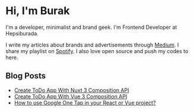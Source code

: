 # Hi, I'm Burak

I'm a developer, minimalist and brand geek. I'm Frontend Developer at Hepsiburada. 

I write my articles about brands and advertisements through <a href="https://medium.com/burakgur">Medium</a>. I share my playlist on <a href="https://open.spotify.com/playlist/706ygDjsS24R4wZj9rLe4o?si=aoVh6ooiTO6WBAfmLz2D8A">Spotify</a>. I also love open source and push my codes to here.

## Blog Posts
<!-- BLOG-POST-LIST:START -->
- [Create ToDo App With Nuxt 3 Composition API](https://dev.to/burakgur/create-todo-app-with-nuxt-3-composition-api-2mfc)
- [Create ToDo App With Vue 3 Composition API](https://dev.to/burakgur/create-todo-app-with-vue-3-composition-api-1ok7)
- [How to use Google One Tap in your React or Vue project?](https://dev.to/burakgur/how-to-use-google-one-tap-in-your-react-or-vue-project-3jbb)
<!-- BLOG-POST-LIST:END -->
